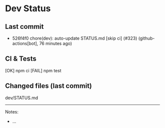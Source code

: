 # Dev Status

## Last commit
- 526f4f0 chore(dev): auto-update STATUS.md [skip ci] (#323) (github-actions[bot], 76 minutes ago)
## CI & Tests
[OK] npm ci
[FAIL] npm test

## Changed files (last commit)
dev/STATUS.md

---
Notes:
- ...
